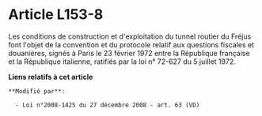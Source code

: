 # Article L153-8

Les conditions de construction et d'exploitation du tunnel routier du Fréjus font l'objet de la convention et du protocole
relatif aux questions fiscales et douanières, signés à Paris le 23 février 1972 entre la République française et la
République italienne, ratifiés par la loi n° 72-627 du 5 juillet 1972.

**Liens relatifs à cet article**

	**Modifié par**:

	  - Loi n°2008-1425 du 27 décembre 2008 - art. 63 (VD)
